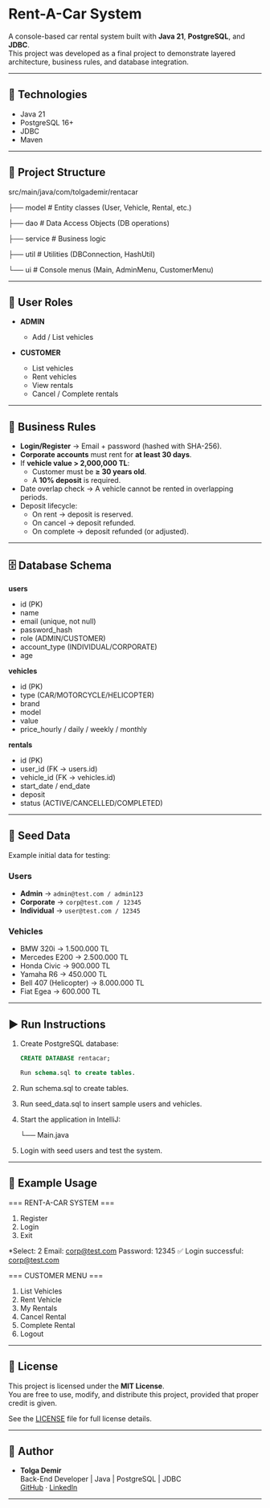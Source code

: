 # Rent-A-Car System

A console-based car rental system built with **Java 21**, **PostgreSQL**, and **JDBC**.  
This project was developed as a final project to demonstrate layered architecture, business rules, and database integration.

---

## 🚀 Technologies
- Java 21
- PostgreSQL 16+
- JDBC
- Maven

---

## 📂 Project Structure

src/main/java/com/tolgademir/rentacar

├── model # Entity classes (User, Vehicle, Rental, etc.)

├── dao # Data Access Objects (DB operations)

├── service # Business logic

├── util # Utilities (DBConnection, HashUtil)

└── ui # Console menus (Main, AdminMenu, CustomerMenu)

---

## 👤 User Roles
- **ADMIN**
    - Add / List vehicles

- **CUSTOMER**
    - List vehicles
    - Rent vehicles
    - View rentals
    - Cancel / Complete rentals

---

## 📌 Business Rules
- **Login/Register** → Email + password (hashed with SHA-256).
- **Corporate accounts** must rent for **at least 30 days**.
- If **vehicle value > 2,000,000 TL**:
    - Customer must be **≥ 30 years old**.
    - A **10% deposit** is required.
- Date overlap check → A vehicle cannot be rented in overlapping periods.
- Deposit lifecycle:
    - On rent → deposit is reserved.
    - On cancel → deposit refunded.
    - On complete → deposit refunded (or adjusted).

---

## 🗄️ Database Schema
**users**
- id (PK)
- name
- email (unique, not null)
- password_hash
- role (ADMIN/CUSTOMER)
- account_type (INDIVIDUAL/CORPORATE)
- age

**vehicles**
- id (PK)
- type (CAR/MOTORCYCLE/HELICOPTER)
- brand
- model
- value
- price_hourly / daily / weekly / monthly

**rentals**
- id (PK)
- user_id (FK → users.id)
- vehicle_id (FK → vehicles.id)
- start_date / end_date
- deposit
- status (ACTIVE/CANCELLED/COMPLETED)

---

## 🌱 Seed Data
Example initial data for testing:

### Users
- **Admin** → `admin@test.com / admin123`
- **Corporate** → `corp@test.com / 12345`
- **Individual** → `user@test.com / 12345`

### Vehicles
- BMW 320i → 1.500.000 TL
- Mercedes E200 → 2.500.000 TL
- Honda Civic → 900.000 TL
- Yamaha R6 → 450.000 TL
- Bell 407 (Helicopter) → 8.000.000 TL
- Fiat Egea → 600.000 TL

---

## ▶️ Run Instructions

1. Create PostgreSQL database:
   ```sql
   CREATE DATABASE rentacar;

   Run schema.sql to create tables.

2. Run schema.sql to create tables.

3. Run seed_data.sql to insert sample users and vehicles.

4. Start the application in IntelliJ:

   └── Main.java

5. Login with seed users and test the system.

---

## 📖 Example Usage

=== RENT-A-CAR SYSTEM ===
1. Register
2. Login
0. Exit

*Select: 2
Email: corp@test.com
Password: 12345
✅ Login successful: corp@test.com

=== CUSTOMER MENU ===
1. List Vehicles
2. Rent Vehicle
3. My Rentals
4. Cancel Rental
5. Complete Rental
0. Logout

---

## 📜 License

This project is licensed under the **MIT License**.  
You are free to use, modify, and distribute this project, provided that proper credit is given.

See the [LICENSE](LICENSE) file for full license details.

---

## 👤 Author

- **Tolga Demir**  
  Back-End Developer | Java | PostgreSQL | JDBC  
  [GitHub](https://github.com/tolgademir-co) · [LinkedIn](https://www.linkedin.com/in/tolgademir-co/)

---